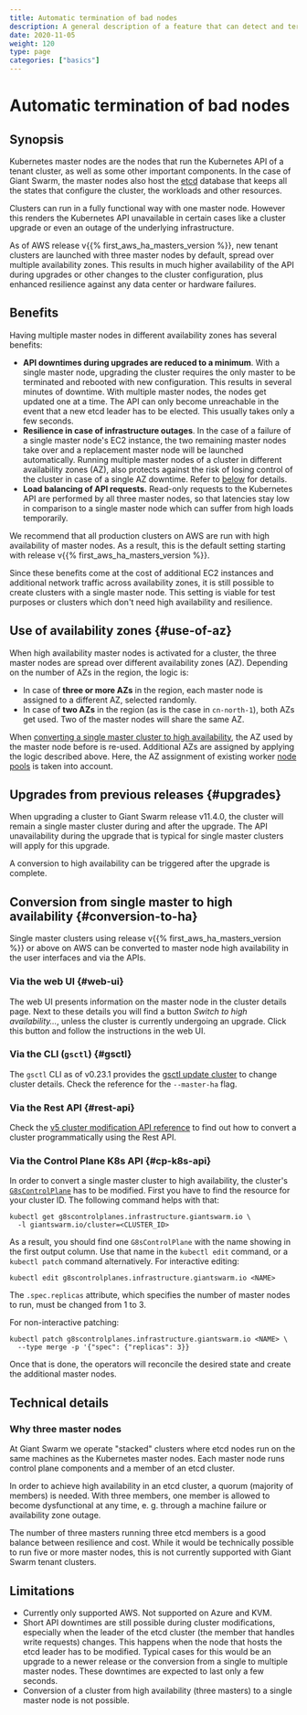 ```yaml
---
title: Automatic termination of bad nodes
description: A general description of a feature that can detect and terminate bad nodes in the tenant cluster.
date: 2020-11-05
weight: 120
type: page
categories: ["basics"]
---
```


# Automatic termination of bad nodes

## Synopsis

Kubernetes master nodes are the nodes that run the Kubernetes API of a tenant cluster,
as well as some other important components. In the case of Giant Swarm, the master nodes
also host the [etcd](https://etcd.io/) database that keeps all the states that configure
the cluster, the workloads and other resources.

Clusters can run in a fully functional way with one master node. However this renders the
Kubernetes API unavailable in certain cases like a cluster upgrade or even an outage of
the underlying infrastructure.

As of AWS release v{{% first_aws_ha_masters_version %}}, new tenant clusters are launched with three master nodes by default, spread over multiple availability zones. This results in much higher availability of the API during upgrades or other changes to the cluster configuration, plus enhanced resilience against any data center or hardware failures.

## Benefits

Having multiple master nodes in different availability zones has several benefits:

- **API downtimes during upgrades are reduced to a minimum**. With a single master node,
  upgrading the cluster requires the only master to be terminated and rebooted with new
  configuration. This results in several minutes of downtime. With multiple master nodes,
  the nodes get updated one at a time. The API can only become unreachable in the event
  that a new etcd leader has to be elected. This usually takes only a few seconds.
- **Resilience in case of infrastructure outages**. In the case of a failure of a single
  master node's EC2 instance, the two remaining master nodes take over and a replacement
  master node will be launched automatically. Running multiple master nodes of a cluster
  in different availability zones (AZ), also protects against
  the risk of losing control of the cluster in case of a single AZ downtime. Refer to
  [below](#use-of-az) for details.
- **Load balancing of API requests.** Read-only requests to the Kubernetes API are performed
  by all three master nodes, so that latencies stay low in comparison to a single master
  node which can suffer from high loads temporarily.

We recommend that all production clusters on AWS are run with high
availability of master nodes. As a result, this is the default setting starting with
release v{{% first_aws_ha_masters_version %}}.

Since these benefits come at the cost of additional EC2 instances and
additional network traffic across availability zones, it is still possible to
create clusters with a single master node. This setting is viable for test
purposes or clusters which don't need high availability and resilience.

## Use of availability zones {#use-of-az}

When high availability master nodes is activated for a cluster, the three
master nodes are spread over different availability zones (AZ). Depending on
the number of AZs in the region, the logic is:

- In case of **three or more AZs** in the region, each master node is assigned to a different
  AZ, selected randomly.
- In case of **two AZs** in the region (as is the case in `cn-north-1`), both AZs get used.
  Two of the master nodes will share the same AZ.

When [converting a single master cluster to high availability](#conversion-to-ha),
the AZ used by the master node before is re-used. Additional AZs are assigned
by applying the logic described above. Here, the AZ assignment of existing
worker [node pools](/basics/nodepools/) is taken into account.

## Upgrades from previous releases {#upgrades}

When upgrading a cluster to Giant Swarm release v11.4.0, the cluster will remain a single
master cluster during and after the upgrade. The API unavailability during the
upgrade that is typical for single master clusters will apply for this upgrade.

A conversion to high availability can be triggered after the upgrade is
complete.

## Conversion from single master to high availability {#conversion-to-ha}

Single master clusters using release v{{% first_aws_ha_masters_version %}} or
above on AWS can be converted to master node high availability in the user
interfaces and via the APIs.

### Via the web UI {#web-ui}

The web UI presents information on the master node in the cluster details page.
Next to these details you will find a button _Switch to high availability…_, unless
the cluster is currently undergoing an upgrade. Click this button and follow
the instructions in the web UI.

### Via the CLI (`gsctl`) {#gsctl}

The `gsctl` CLI as of v0.23.1 provides the
[gsctl update cluster](/reference/gsctl/update-cluster/) to change cluster details.
Check the reference for the `--master-ha` flag.

### Via the Rest API {#rest-api}

Check the [v5 cluster modification API reference](/api/#operation/modifyClusterV5)
to find out how to convert a cluster programmatically using the Rest API.

### Via the Control Plane K8s API {#cp-k8s-api}

In order to convert a single master cluster to high availability, the cluster's
[`G8sControlPlane`](/reference/cp-k8s-api/g8scontrolplanes.infrastructure.giantswarm.io/)
has to be modified. First you have to find the resource for your cluster ID. The
following command helps with that:

```nohighlight
kubectl get g8scontrolplanes.infrastructure.giantswarm.io \
  -l giantswarm.io/cluster=<CLUSTER_ID>
```

As a result, you should find one `G8sControlPlane` with the name showing in the
first output column. Use that name in the `kubectl edit` command, or a
`kubectl patch` command alternatively. For interactive editing:

```nohighlight
kubectl edit g8scontrolplanes.infrastructure.giantswarm.io <NAME>
```

The `.spec.replicas` attribute, which specifies the number of master nodes to
run, must be changed from 1 to 3.

For non-interactive patching:

```nohighlight
kubectl patch g8scontrolplanes.infrastructure.giantswarm.io <NAME> \
  --type merge -p '{"spec": {"replicas": 3}}
```

Once that is done, the operators will reconcile the desired state and create the
additional master nodes.

## Technical details

### Why three master nodes

At Giant Swarm we operate "stacked" clusters where etcd nodes run on the same machines
as the Kubernetes master nodes. Each master node runs control plane components and a member of
an etcd cluster.

In order to achieve high availability in an etcd cluster, a quorum (majority of members) is
needed. With three members, one member is allowed to become dysfunctional at any time, e. g.
through a machine failure or availability zone outage.

The number of three masters running three etcd members is a good balance between resilience
and cost. While it would be technically possible to run five or more master nodes, this
is not currently supported with Giant Swarm tenant clusters.

## Limitations

- Currently only supported AWS. Not supported on Azure and KVM.
- Short API downtimes are still possible during cluster modifications, especially when the leader of the
  etcd cluster (the member that handles write requests) changes. This happens when the node that
  hosts the etcd leader has to be modified. Typical cases for this would be an upgrade to a newer
  release or the conversion from a single to multiple master nodes. These downtimes are expected to
  last only a few seconds.
- Conversion of a cluster from high availability (three masters) to a single master node is not
  possible.
